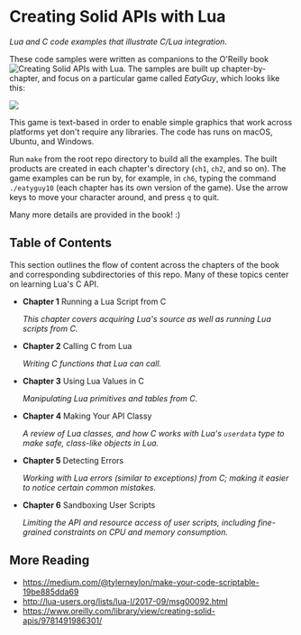 # Creating Solid APIs with Lua

*Lua and C code examples that illustrate C/Lua integration.*

These code samples were written as companions to the O'Reilly
book
![*Creating Solid APIs with Lua*](https://www.safaribooksonline.com/library/view/creating-solid-apis/9781491986301/).
The samples are built up chapter-by-chapter, and focus on a particular
game called *EatyGuy*, which looks like this:

![](https://github.com/tylerneylon/APIsWithLua/raw/master/img/screenshot.png)

This game is text-based in order to enable simple graphics that work across
platforms yet don't require any libraries.
The code has runs on macOS, Ubuntu,
and Windows.

Run `make` from the root repo directory to build all the examples.
The built products are created in each chapter's directory
(`ch1`, `ch2`, and so on). The game examples can be run by, for
example, in `ch6`, typing the command `./eatyguy10` (each chapter
has its own version of the game).
Use the arrow keys to move your character around, and press `q` to quit.

Many more details are provided in the book! :)

## Table of Contents

This section outlines the flow of content
across the chapters of the book and corresponding
subdirectories of this repo.
Many of these topics center on learning Lua's
C API.

* **Chapter 1** Running a Lua Script from C

  *This chapter covers acquiring Lua's source as
   well as running Lua scripts from C.*

* **Chapter 2** Calling C from Lua

  *Writing C functions that Lua can call.*

* **Chapter 3** Using Lua Values in C

  *Manipulating Lua primitives and tables
   from C.*

* **Chapter 4** Making Your API Classy

  *A review of Lua classes, and
   how C works with Lua's `userdata` type
   to make safe, class-like objects in Lua.*

* **Chapter 5** Detecting Errors

  *Working with Lua errors (similar to exceptions)
   from C; making it easier to notice certain
   common mistakes.*

* **Chapter 6** Sandboxing User Scripts

  *Limiting the API and resource access of user
  scripts, including fine-grained constraints
  on CPU and memory consumption.*


## More Reading

* https://medium.com/@tylerneylon/make-your-code-scriptable-19be885dda69
* http://lua-users.org/lists/lua-l/2017-09/msg00092.html
* https://www.oreilly.com/library/view/creating-solid-apis/9781491986301/
